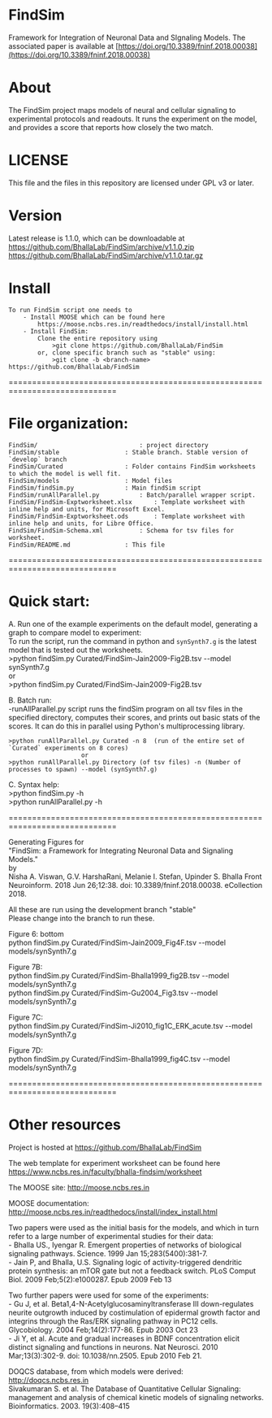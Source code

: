 # FindSim

Framework for Integration of Neuronal Data and SIgnaling Models. The associated paper is available 
at [https://doi.org/10.3389/fninf.2018.00038](https://doi.org/10.3389/fninf.2018.00038)

# About

The FindSim project maps models of neural and cellular signaling to 
experimental protocols and readouts. It runs the experiment on the model, and
provides a score that reports how closely the two match.

# LICENSE
This file and the files in this repository are licensed under GPL v3 or later.

# Version

Latest release is 1.1.0, which can be downloadable at  
	https://github.com/BhallaLab/FindSim/archive/v1.1.0.zip  
	https://github.com/BhallaLab/FindSim/archive/v1.1.0.tar.gz


# Install 
	To run FindSim script one needs to  
		- Install MOOSE which can be found here  
			https://moose.ncbs.res.in/readthedocs/install/install.html  
		- Install FindSim:  
			Clone the entire repository using  
  				>git clone https://github.com/BhallaLab/FindSim 
			or, clone specific branch such as "stable" using:
				>git clone -b <branch-name> https://github.com/BhallaLab/FindSim

=============================================================================
# File organization:
	FindSim/             				: project directory  
	FindSim/stable					: Stable branch. Stable version of `develop` branch  
	FindSim/Curated					: Folder contains FindSim worksheets to which the model is well fit.
	FindSim/models					: Model files 
	FindSim/findSim.py				: Main findSim script  
	FindSim/runAllParallel.py			: Batch/parallel wrapper script.  
	FindSim/FindSim-Exptworksheet.xlsx		: Template worksheet with inline help and units, for Microsoft Excel.  
	FindSim/FindSim-Exptworksheet.ods		: Template worksheet with inline help and units, for Libre Office.  
	FindSim/FindSim-Schema.xml 			: Schema for tsv files for worksheet.  
	FindSim/README.md				: This file  
						
=============================================================================
# Quick start: 
A. Run one of the example experiments on the default model, generating a graph to compare model to experiment:  
	To run the script, run the command in python and `synSynth7.g` is the latest model that is tested out the worksheets.  
  	>python findSim.py Curated/FindSim-Jain2009-Fig2B.tsv --model synSynth7.g  
  				or  
  	>python findSim.py Curated/FindSim-Jain2009-Fig2B.tsv  

B. Batch run:  
	-runAllParallel.py script runs the findSim program on all tsv files in the specified directory, computes their scores, and prints out basic stats of the scores. It can do this in parallel using Python's multiprocessing library.  
	
	>python runAllParallel.py Curated -n 8  (run of the entire set of `Curated` experiments on 8 cores)  
						or  
	>python runAllParallel.py Directory (of tsv files) -n (Number of processes to spawn) --model (synSynth7.g)  

C. Syntax help:  
	>python findSim.py -h  
	>python runAllParallel.py -h  


=============================================================================

Generating Figures for   
"FindSim: a Framework for Integrating Neuronal Data and Signaling Models."  
by  
Nisha A. Viswan, G.V. HarshaRani, Melanie I. Stefan, Upinder S. Bhalla
Front Neuroinform. 2018 Jun 26;12:38. doi: 10.3389/fninf.2018.00038. eCollection 2018.

All these are run using the development branch "stable"  
Please change into the branch to run these.  

Figure 6: bottom  
python findSim.py Curated/FindSim-Jain2009_Fig4F.tsv --model models/synSynth7.g  

Figure 7B:  
python findSim.py Curated/FindSim-Bhalla1999_fig2B.tsv --model models/synSynth7.g  
python findSim.py Curated/FindSim-Gu2004_Fig3.tsv --model models/synSynth7.g  

Figure 7C:  
python findSim.py Curated/FindSim-Ji2010_fig1C_ERK_acute.tsv --model models/synSynth7.g  

Figure 7D:  
python findSim.py Curated/FindSim-Bhalla1999_fig4C.tsv --model models/synSynth7.g  

=============================================================================
# Other resources
Project is hosted at https://github.com/BhallaLab/FindSim

The web template for experiment worksheet can be found here https://www.ncbs.res.in/faculty/bhalla-findsim/worksheet  

The MOOSE site: http://moose.ncbs.res.in  

MOOSE documentation: http://moose.ncbs.res.in/readthedocs/install/index_install.html  

Two papers were used as the initial basis for the models, and which in turn
refer to a large number of experimental studies for their data:  
	- Bhalla US., Iyengar R. Emergent properties of networks of biological signaling pathways. Science. 1999 Jan 15;283(5400):381-7.  
	- Jain P, and Bhalla, U.S. Signaling logic of activity-triggered dendritic protein synthesis: an mTOR gate but not a feedback switch. PLoS Comput Biol. 2009 Feb;5(2):e1000287. Epub 2009 Feb 13  

Two further papers were used for some of the experiments:  
	- Gu J, et al. Beta1,4-N-Acetylglucosaminyltransferase III down-regulates neurite outgrowth induced by costimulation of epidermal growth factor and integrins through the Ras/ERK signaling pathway in PC12 cells. Glycobiology. 2004 Feb;14(2):177-86. Epub 2003 Oct 23  
	- Ji Y, et al. Acute and gradual increases in BDNF concentration elicit distinct signaling and functions in neurons. Nat Neurosci. 2010 Mar;13(3):302-9. doi: 10.1038/nn.2505. Epub 2010 Feb 21.  

DOQCS database, from which models were derived: http://doqcs.ncbs.res.in  
	Sivakumaran S. et al. The Database of Quantitative Cellular Signaling: management and analysis of chemical kinetic models of signaling networks.
Bioinformatics. 2003. 19(3):408–415
